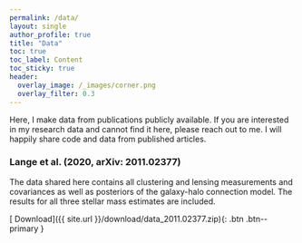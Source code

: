 ```yaml
---
permalink: /data/
layout: single
author_profile: true
title: "Data"
toc: true
toc_label: Content
toc_sticky: true
header:
  overlay_image: /_images/corner.png
  overlay_filter: 0.3
---
```


Here, I make data from publications publicly available. If you are interested in my research data and cannot find it here, please reach out to me. I will happily share code and data from published articles.

### Lange et al. (2020, arXiv: 2011.02377)

The data shared here contains all clustering and lensing measurements and covariances as well as posteriors of the galaxy-halo connection model. The results for all three stellar mass estimates are included.

[<i class="fas fa-download"></i> Download]({{ site.url }}/download/data_2011.02377.zip){: .btn .btn--primary }

